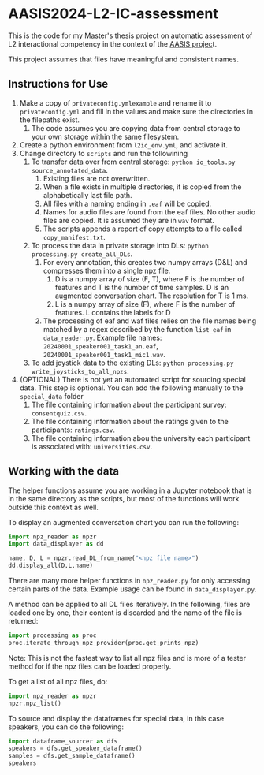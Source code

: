 # AASIS2024-L2-IC-assessment

This is the code for my Master's thesis project on automatic assessment of L2 interactional competency in the context of the [AASIS projec](https://www.helsinki.fi/en/projects/automatic-assessment-spoken-interaction-second-language)t.

This project assumes that files have meaningful and consistent names.

## Instructions for Use

1. Make a copy of `privateconfig.ymlexample` and rename it to `privateconfig.yml` and fill in the values and make sure the directories in the filepaths exist.
   1. The code assumes you are copying data from central storage to your own storage within the same filesystem.
2. Create a python environment from `l2ic_env.yml`, and activate it.
3. Change directory to `scripts` and run the followining
   1. To transfer data over from central storage: `python io_tools.py source_annotated_data`.
      1. Existing files are not overwritten.
      2. When a file exists in multiple directories, it is copied from the alphabetically last file path.
      3. All files with a naming ending in `.eaf` will be copied.
      4. Names for audio files are found from the eaf files. No other audio files are copied. It is assumed they are in `wav` format.
      5. The scripts appends a report of copy attempts to a file called `copy_manifest.txt`.
   2. To process the data in private storage into DLs: `python processing.py create_all_DLs`.
      1. For every annotation, this creates two numpy arrays (D&L) and compresses them into a single npz file.
         1. D is a numpy array of size (F, T), where F is the number of features and T is the number of time samples. D is an augmented conversation chart. The resolution for T is 1 ms.
         2. L is a numpy array of size (F), where F is the number of features. L contains the labels for D
      2. The processing of eaf and waf files relies on the file names being matched by a regex described by the function `list_eaf` in `data_reader.py`. Example file names: `20240001_speaker001_task1_an.eaf`, `20240001_speaker001_task1_mic1.wav`.
   3. To add joystick data to the existing DLs: `python processing.py write_joysticks_to_all_npzs`.
4. (OPTIONAL) There is not yet an automated script for sourcing special data. This step is optional. You can add the following manually to the `special_data` folder
   1. The file containing information about the participant survey: `consentquiz.csv`.
   2. The file containing information about the ratings given to the participants: `ratings.csv`.
   3. The file containing information abou the university each participant is associated with: `universities.csv`.

## Working with the data

The helper functions assume you are working in a Jupyter notebook that is in the same directory as the scripts, but most of the functions will work outside this context as well.

To display an augmented conversation chart you can run the following:

```python
import npz_reader as npzr
import data_displayer as dd

name, D, L = npzr.read_DL_from_name("<npz file name>")
dd.display_all(D,L,name)
```

There are many more helper functions in `npz_reader.py` for only accessing certain parts of the data. Example usage can be found in `data_displayer.py`.

A method can be applied to all DL files iteratively. In the following, files are loaded one by one, their content is discarded and the name of the file is returned:

```python
import processing as proc
proc.iterate_through_npz_provider(proc.get_prints_npz)
```

Note: This is not the fastest way to list all npz files and is more of a tester method for if the npz files can be loaded properly.

To get a list of all npz files, do:

```python
import npz_reader as npzr
npzr.npz_list()
```

To source and display the dataframes for special data, in this case speakers, you can do the following:

```python
import dataframe_sourcer as dfs
speakers = dfs.get_speaker_dataframe()
samples = dfs.get_sample_dataframe()
speakers
```
